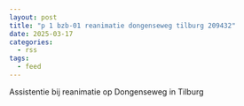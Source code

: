 ```yaml
---
layout: post
title: "p 1 bzb-01 reanimatie dongenseweg tilburg 209432"
date: 2025-03-17
categories: 
  - rss
tags: 
  - feed
---
```


Assistentie bij reanimatie op Dongenseweg in Tilburg
